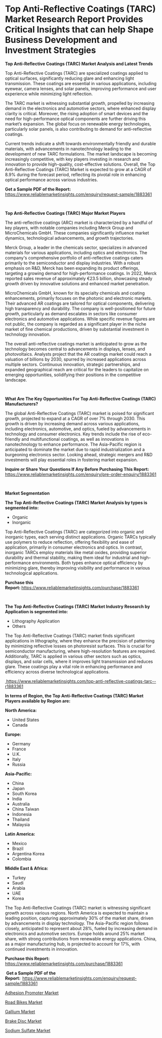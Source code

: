 <p><h1>Top Anti-Reflective Coatings (TARC) Market Research Report Provides Critical Insights that can help Shape Business Development and Investment Strategies</h1></p><p><strong>Top Anti-Reflective Coatings (TARC) Market Analysis and Latest Trends</strong></p>
<p><p>Top Anti-Reflective Coatings (TARC) are specialized coatings applied to optical surfaces, significantly reducing glare and enhancing light transmission. These coatings are essential in various applications, including eyewear, camera lenses, and solar panels, improving performance and user experience while minimizing light reflection.</p><p>The TARC market is witnessing substantial growth, propelled by increasing demand in the electronics and automotive sectors, where enhanced display clarity is critical. Moreover, the rising adoption of smart devices and the need for high-performance optical components are further driving this market’s expansion. The global focus on renewable energy technologies, particularly solar panels, is also contributing to demand for anti-reflective coatings.</p><p>Current trends indicate a shift towards environmentally friendly and durable materials, with advancements in nanotechnology leading to the development of new TARC formulations. The market landscape is becoming increasingly competitive, with key players investing in research and innovation to provide high-quality, cost-effective solutions. Overall, the Top Anti-Reflective Coatings (TARC) Market is expected to grow at a CAGR of 8.9% during the forecast period, reflecting its pivotal role in enhancing optical performance across various industries.</p></p>
<p><strong>Get a Sample PDF of the Report:&nbsp;</strong> <a href="https://www.reliablemarketinsights.com/enquiry/request-sample/1883361?utm_campaign=2217&utm_medium=2&utm_source=Github&utm_content=ia&utm_term=04022025&utm_id=top-anti-reflective-coatings-tarc">https://www.reliablemarketinsights.com/enquiry/request-sample/1883361</a></p>
<p>&nbsp;</p>
<p><strong>Top Anti-Reflective Coatings (TARC) Major Market Players</strong></p>
<p><p>The anti-reflective coatings (ARC) market is characterized by a handful of key players, with notable companies including Merck Group and MicroChemicals GmbH. These companies significantly influence market dynamics, technological advancements, and growth trajectories.</p><p>Merck Group, a leader in the chemicals sector, specializes in advanced materials for various applications, including optics and electronics. The company's comprehensive portfolio of anti-reflective coatings caters primarily to the semiconductor and display industries. With a robust emphasis on R&D, Merck has been expanding its product offerings, targeting a growing demand for high-performance coatings. In 2022, Merck reported sales revenue of approximately €23.5 billion, showcasing steady growth driven by innovative solutions and enhanced market penetration.</p><p>MicroChemicals GmbH, known for its specialty chemicals and coating enhancements, primarily focuses on the photonic and electronic markets. Their advanced AR coatings are tailored for optical components, delivering high transparency and durability. The company is well-positioned for future growth, particularly as demand escalates in sectors like consumer electronics and automotive applications. While specific revenue figures are not public, the company is regarded as a significant player in the niche market of fine chemical productions, driven by substantial investment in technology innovation.</p><p>The overall anti-reflective coatings market is anticipated to grow as the technology becomes central to advancements in displays, lenses, and photovoltaics. Analysts project that the AR coatings market could reach a valuation of billions by 2030, spurred by increased applications across multiple sectors. Continuous innovation, strategic partnerships, and expanded geographical reach are critical for the leaders to capitalize on emerging opportunities, solidifying their positions in the competitive landscape.</p></p>
<p>&nbsp;</p>
<p><strong>What Are The Key Opportunities For Top Anti-Reflective Coatings (TARC) Manufacturers?</strong></p>
<p><p>The global Anti-Reflective Coatings (TARC) market is poised for significant growth, projected to expand at a CAGR of over 7% through 2030. This growth is driven by increasing demand across various applications, including electronics, automotive, and optics, fueled by advancements in technology and consumer electronics. Key trends include the rise of eco-friendly and multifunctional coatings, as well as innovations in nanotechnology to enhance performance. The Asia-Pacific region is anticipated to dominate the market due to rapid industrialization and a burgeoning electronics sector. Looking ahead, strategic mergers and R&D investments will play essential roles in fostering market expansion.</p></p>
<p><strong>Inquire or Share Your Questions If Any Before Purchasing This Report:</strong> <a href="https://www.reliablemarketinsights.com/enquiry/pre-order-enquiry/1883361?utm_campaign=2217&utm_medium=2&utm_source=Github&utm_content=ia&utm_term=04022025&utm_id=top-anti-reflective-coatings-tarc">https://www.reliablemarketinsights.com/enquiry/pre-order-enquiry/1883361</a></p>
<p>&nbsp;</p>
<p><strong>Market Segmentation</strong></p>
<p><strong>The Top Anti-Reflective Coatings (TARC) Market Analysis by types is segmented into:</strong></p>
<p><ul><li>Organic</li><li>Inorganic</li></ul></p>
<p><p>Top Anti-Reflective Coatings (TARC) are categorized into organic and inorganic types, each serving distinct applications. Organic TARCs typically use polymers to reduce reflection, offering flexibility and ease of application, primarily in consumer electronics and optics. In contrast, inorganic TARCs employ materials like metal oxides, providing superior durability and thermal stability, making them ideal for industrial and high-performance environments. Both types enhance optical efficiency by minimizing glare, thereby improving visibility and performance in various technological applications.</p></p>
<p><strong>Purchase this Report:&nbsp;</strong><a href="https://www.reliablemarketinsights.com/purchase/1883361?utm_campaign=2217&utm_medium=2&utm_source=Github&utm_content=ia&utm_term=04022025&utm_id=top-anti-reflective-coatings-tarc">https://www.reliablemarketinsights.com/purchase/1883361</a></p>
<p>&nbsp;</p>
<p><strong>The Top Anti-Reflective Coatings (TARC) Market Industry Research by Application is segmented into:</strong></p>
<p><ul><li>Lithography Application</li><li>Others</li></ul></p>
<p><p>The Top Anti-Reflective Coatings (TARC) market finds significant applications in lithography, where they enhance the precision of patterning by minimizing reflective losses on photoresist surfaces. This is crucial for semiconductor manufacturing, where high-resolution features are required. Additionally, TARC is applied in various other sectors such as optics, displays, and solar cells, where it improves light transmission and reduces glare. These coatings play a vital role in enhancing performance and efficiency across diverse technological applications.</p></p>
<p><a href="https://www.reliablemarketinsights.com/top-anti-reflective-coatings-tarc--r1883361?utm_campaign=2217&utm_medium=2&utm_source=Github&utm_content=ia&utm_term=04022025&utm_id=top-anti-reflective-coatings-tarc">&nbsp;https://www.reliablemarketinsights.com/top-anti-reflective-coatings-tarc--r1883361</a></p>
<p><strong>In terms of Region, the Top Anti-Reflective Coatings (TARC) Market Players available by Region are:</strong></p>
<p>
    <p> <strong> North America: </strong>
        <ul>
            <li>United States</li>
            <li>Canada</li>
        </ul>
        </p> 
    <p> <strong> Europe: </strong>
        <ul>
            <li>Germany</li>
            <li>France</li>
            <li>U.K.</li>
            <li>Italy</li>
            <li>Russia</li>
        </ul>
        </p> 
    <p> <strong> Asia-Pacific: </strong>
        <ul>
            <li>China</li>
            <li>Japan</li>
            <li>South Korea</li>
            <li>India</li>
            <li>Australia</li>
            <li>China Taiwan</li>
            <li>Indonesia</li>
            <li>Thailand</li>
            <li>Malaysia</li>
        </ul>
        </p> 
    <p> <strong> Latin America: </strong>
        <ul>
            <li>Mexico</li>
            <li>Brazil</li>
            <li>Argentina Korea</li>
            <li>Colombia</li>
        </ul>
        </p> 
    <p> <strong> Middle East & Africa: </strong>
        <ul>
            <li>Turkey</li>
            <li>Saudi</li>
            <li>Arabia</li>
            <li>UAE</li>
            <li>Korea</li>
        </ul>
    </p>
    </p>
<p><p>The Top Anti-Reflective Coatings (TARC) market is witnessing significant growth across various regions. North America is expected to maintain a leading position, capturing approximately 30% of the market share, driven by advancements in display technology. The Asia-Pacific region follows closely, anticipated to represent about 28%, fueled by increasing demand in electronics and automotive sectors. Europe holds around 25% market share, with strong contributions from renewable energy applications. China, as a major manufacturing hub, is projected to account for 17%, with continued investments in innovation.</p></p>
<p><strong>Purchase this Report: </strong><a href="https://www.reliablemarketinsights.com/purchase/1883361?utm_campaign=2217&utm_medium=2&utm_source=Github&utm_content=ia&utm_term=04022025&utm_id=top-anti-reflective-coatings-tarc">https://www.reliablemarketinsights.com/purchase/1883361</a></p>
<p>&nbsp;<strong>Get a Sample PDF of the Report:&nbsp;&nbsp;</strong><a href="https://www.reliablemarketinsights.com/enquiry/request-sample/1883361?utm_campaign=2217&utm_medium=2&utm_source=Github&utm_content=ia&utm_term=04022025&utm_id=top-anti-reflective-coatings-tarc">https://www.reliablemarketinsights.com/enquiry/request-sample/1883361</a></p>
<p><strong></strong></p>
<p><p><a href="https://www.linkedin.com/pulse/in-depth-analysis-adhesion-promoter-market-selling-price-ckh0e?utm_campaign=2217&utm_medium=2&utm_source=Github&utm_content=ia&utm_term=04022025&utm_id=top-anti-reflective-coatings-tarc">Adhesion Promoter Market</a></p><p><a href="https://www.linkedin.com/pulse/road-bikes-market-size-expected-grow-87-cagr-2025-2032-addressing-ledte?utm_campaign=2217&utm_medium=2&utm_source=Github&utm_content=ia&utm_term=04022025&utm_id=top-anti-reflective-coatings-tarc">Road Bikes Market</a></p><p><a href="https://www.linkedin.com/pulse/understanding-gallium-market-key-insights-projected-cagr-2tbpe?utm_campaign=2217&utm_medium=2&utm_source=Github&utm_content=ia&utm_term=04022025&utm_id=top-anti-reflective-coatings-tarc">Gallium Market</a></p><p><a href="https://www.linkedin.com/pulse/brake-disc-market-outlook-anticipated-growth-projected-cagr-9y3oe?utm_campaign=2217&utm_medium=2&utm_source=Github&utm_content=ia&utm_term=04022025&utm_id=top-anti-reflective-coatings-tarc">Brake Disc Market</a></p><p><a href="https://www.linkedin.com/pulse/sodium-sulfate-market-2025-2032-analyzing-size-share-growth-16woe?utm_campaign=2217&utm_medium=2&utm_source=Github&utm_content=ia&utm_term=04022025&utm_id=top-anti-reflective-coatings-tarc">Sodium Sulfate Market</a></p></p>